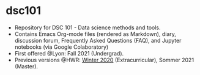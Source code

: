 # dsc101
* Repository for DSC 101 - Data science methods and tools.
* Contains Emacs Org-mode files (rendered as Markdown), diary, discussion forum, Frequently Asked Questions (FAQ), and Jupyter notebooks (via Google Colaboratory)
* First offered @Lyon: Fall 2021 (Undergrad).
* Previous versions @HWR: [Winter 2020](https://github.com/birkenkrahe/ds101) (Extracurricular), Sommer 2021 (Master).
